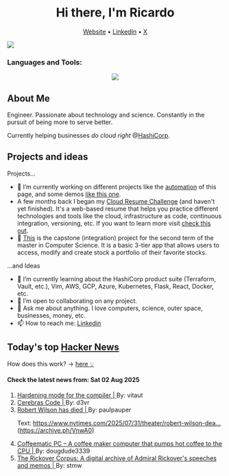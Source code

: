 
<!-- This is an HTML comment in your markdown file -->

<h1 align="center">Hi there, I'm Ricardo</h1>
<p align="center">
  <a href="https://ricardorompar.com" target="_blank">Website</a> •
  <a href="https://www.linkedin.com/in/ricardorompar/" target="_blank">LinkedIn</a> •
  <a href="https://twitter.com/ricardorompar" target="_blank">X</a>
</p>
<img src="https://badges.pufler.dev/visits/{ricardorompar}/{ricardorompar}"/>

<h3 align="left">Languages and Tools:</h3>
<p align="center">
  <a href="https://skillicons.dev" target="_blank">
    <img src="https://skillicons.dev/icons?i=terraform,aws,gcp,azure,git,python,kubernetes,react,js,docker,ubuntu" />
  </a>
</p>

<h2>About Me</h2>
Engineer. Passionate about technology and science. Constantly in the pursuit of being more to serve better.

Currently helping businesses <i>do cloud right</i> @<a href="https://github.com/hashicorp" target="_blank">HashiCorp</a>.

<h2>Projects and ideas</h2>
Projects...
<ul>
  <li>🔭 I’m currently working on different projects like the <a href="https://github.com/ricardorompar/ricardorompar/blob/main/automate.py">automation</a> of this page, and some demos <a href="https://github.com/ricardorompar/boundary-ansible-demo">like this one</a>.
  </li>

  <li >A few months back I began my <a href="https://github.com/ricardorompar/cloudResumeChallenge">Cloud Resume Challenge</a> (and haven't yet finished). It's a web-based resume that helps you practice different technologies and tools like the cloud, infrastructure as code, continuous integration, versioning, etc. If you want to learn more visit <a href="https://cloudresumechallenge.dev/docs/the-challenge/aws/" target="_blank">check this out</a>.
  </li>

  <li>🔭 <a href="https://github.com/ricardorompar/capstoneT2">This</a> is the capstone (integration) project for the second term of the master in Computer Science. It is a basic 3-tier app that allows users to access, modify and create stock a portfolio of their favorite stocks.
  </li>
</ul>
...and Ideas
<ul>
  <li>🌱 I’m currently learning about the HashiCorp product suite (Terraform, Vault, etc.), Vim, AWS, GCP, Azure, Kubernetes, Flask, React, Docker, etc.
  </li>
  <li>👯 I’m open to collaborating on any project.</li>
  <li>💬 Ask me about anything. I love computers, science, outer space, businesses, money, etc.</li>
  <li>📫 How to reach me: <a href="https://www.linkedin.com/in/ricardorompar/" target="_blank">Linkedin</a></li>
</ul>

<h2>Today's top <a href='https://news.ycombinator.com/' target="_blank">Hacker News</a></h2>
How does this work? -> <a href='./AUTOMATIC.md'>here 💡</a>

<h4>Check the latest news from: Sat 02 Aug 2025</h4>
<ol>
<li>
    <a href=https://discourse.llvm.org/t/rfc-hardening-mode-for-the-compiler/87660 target="_blank">
        Hardening mode for the compiler |
    </a>
    By: vitaut
</li>

<li>
    <a href=https://www.cerebras.ai/blog/introducing-cerebras-code target="_blank">
        Cerebras Code |
    </a>
    By: d3vr
</li>

<li>
    <a href=https://www.theartnewspaper.com/2025/08/01/robert-wilson-playwright-director-artist-obituary target="_blank">
        Robert Wilson has died |
    </a>
    By: paulpauper
</li>

<p>
Text: <a href="https:&#x2F;&#x2F;www.nytimes.com&#x2F;2025&#x2F;07&#x2F;31&#x2F;theater&#x2F;robert-wilson-dead.html" rel="nofollow">https:&#x2F;&#x2F;www.nytimes.com&#x2F;2025&#x2F;07&#x2F;31&#x2F;theater&#x2F;robert-wilson-dea...</a> (<a href="https:&#x2F;&#x2F;archive.ph&#x2F;VnwA0" rel="nofollow">https:&#x2F;&#x2F;archive.ph&#x2F;VnwA0</a>) </br>
</p>

<li>
    <a href=https://www.dougmacdowell.com/coffeematic-pc.html target="_blank">
        Coffeematic PC – A coffee maker computer that pumps hot coffee to the CPU |
    </a>
    By: dougdude3339
</li>

<li>
    <a href=https://rickovercorpus.org/ target="_blank">
        The Rickover Corpus: A digital archive of Admiral Rickover's speeches and memos |
    </a>
    By: stmw
</li>
</ol>